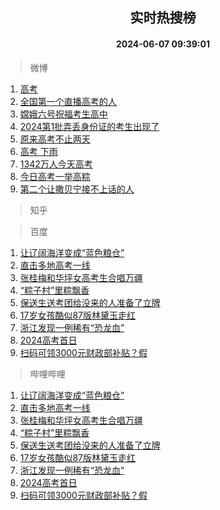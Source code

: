 <div align="center"><h2>实时热搜榜</h2><h4>2024-06-07 09:39:01</h4></div>

> 微博  

1. [高考](https://s.weibo.com/weibo?q=%E9%AB%98%E8%80%83&t=31&band_rank=1&Refer=top)<br />
2. [全国第一个直播高考的人](https://s.weibo.com/weibo?q=%23%E5%85%A8%E5%9B%BD%E7%AC%AC%E4%B8%80%E4%B8%AA%E7%9B%B4%E6%92%AD%E9%AB%98%E8%80%83%E7%9A%84%E4%BA%BA%23&t=31&band_rank=2&Refer=top)<br />
3. [嫦娥六号祝福考生高中](https://s.weibo.com/weibo?q=%23%E5%AB%A6%E5%A8%A5%E5%85%AD%E5%8F%B7%E7%A5%9D%E7%A6%8F%E8%80%83%E7%94%9F%E9%AB%98%E4%B8%AD%23&t=31&band_rank=3&Refer=top)<br />
4. [2024第1批弄丢身份证的考生出现了](https://s.weibo.com/weibo?q=%232024%E7%AC%AC1%E6%89%B9%E5%BC%84%E4%B8%A2%E8%BA%AB%E4%BB%BD%E8%AF%81%E7%9A%84%E8%80%83%E7%94%9F%E5%87%BA%E7%8E%B0%E4%BA%86%23&t=31&band_rank=4&Refer=top)<br />
5. [原来高考不止两天](https://s.weibo.com/weibo?q=%23%E5%8E%9F%E6%9D%A5%E9%AB%98%E8%80%83%E4%B8%8D%E6%AD%A2%E4%B8%A4%E5%A4%A9%23&t=31&band_rank=5&Refer=top)<br />
6. [高考 下雨](https://s.weibo.com/weibo?q=%E9%AB%98%E8%80%83%20%E4%B8%8B%E9%9B%A8&t=31&band_rank=6&Refer=top)<br />
7. [1342万人今天高考](https://s.weibo.com/weibo?q=%231342%E4%B8%87%E4%BA%BA%E4%BB%8A%E5%A4%A9%E9%AB%98%E8%80%83%23&t=31&band_rank=7&Refer=top)<br />
8. [今日高考一举高粽](https://s.weibo.com/weibo?q=%23%E4%BB%8A%E6%97%A5%E9%AB%98%E8%80%83%E4%B8%80%E4%B8%BE%E9%AB%98%E7%B2%BD%23&t=31&band_rank=8&Refer=top)<br />
9. [第二个让撒贝宁接不上话的人](https://s.weibo.com/weibo?q=%23%E7%AC%AC%E4%BA%8C%E4%B8%AA%E8%AE%A9%E6%92%92%E8%B4%9D%E5%AE%81%E6%8E%A5%E4%B8%8D%E4%B8%8A%E8%AF%9D%E7%9A%84%E4%BA%BA%23&t=31&band_rank=9&Refer=top)<br />

> 知乎  


> 百度  

1. [让辽阔海洋变成“蓝色粮仓”](https://www.baidu.com/s?wd=%E8%AE%A9%E8%BE%BD%E9%98%94%E6%B5%B7%E6%B4%8B%E5%8F%98%E6%88%90%E2%80%9C%E8%93%9D%E8%89%B2%E7%B2%AE%E4%BB%93%E2%80%9D&sa=fyb_news&rsv_dl=fyb_news)<br />
2. [直击多地高考一线](https://www.baidu.com/s?wd=%E7%9B%B4%E5%87%BB%E5%A4%9A%E5%9C%B0%E9%AB%98%E8%80%83%E4%B8%80%E7%BA%BF&sa=fyb_news&rsv_dl=fyb_news)<br />
3. [张桂梅和华坪女高考生合唱万疆](https://www.baidu.com/s?wd=%E5%BC%A0%E6%A1%82%E6%A2%85%E5%92%8C%E5%8D%8E%E5%9D%AA%E5%A5%B3%E9%AB%98%E8%80%83%E7%94%9F%E5%90%88%E5%94%B1%E4%B8%87%E7%96%86&sa=fyb_news&rsv_dl=fyb_news)<br />
4. [“粽子村”里粽飘香](https://www.baidu.com/s?wd=%E2%80%9C%E7%B2%BD%E5%AD%90%E6%9D%91%E2%80%9D%E9%87%8C%E7%B2%BD%E9%A3%98%E9%A6%99&sa=fyb_news&rsv_dl=fyb_news)<br />
5. [保送生送考团给没来的人准备了立牌](https://www.baidu.com/s?wd=%E4%BF%9D%E9%80%81%E7%94%9F%E9%80%81%E8%80%83%E5%9B%A2%E7%BB%99%E6%B2%A1%E6%9D%A5%E7%9A%84%E4%BA%BA%E5%87%86%E5%A4%87%E4%BA%86%E7%AB%8B%E7%89%8C&sa=fyb_news&rsv_dl=fyb_news)<br />
6. [17岁女孩酷似87版林黛玉走红](https://www.baidu.com/s?wd=17%E5%B2%81%E5%A5%B3%E5%AD%A9%E9%85%B7%E4%BC%BC87%E7%89%88%E6%9E%97%E9%BB%9B%E7%8E%89%E8%B5%B0%E7%BA%A2&sa=fyb_news&rsv_dl=fyb_news)<br />
7. [浙江发现一例稀有“恐龙血”](https://www.baidu.com/s?wd=%E6%B5%99%E6%B1%9F%E5%8F%91%E7%8E%B0%E4%B8%80%E4%BE%8B%E7%A8%80%E6%9C%89%E2%80%9C%E6%81%90%E9%BE%99%E8%A1%80%E2%80%9D&sa=fyb_news&rsv_dl=fyb_news)<br />
8. [2024高考首日](https://www.baidu.com/s?wd=2024%E9%AB%98%E8%80%83%E9%A6%96%E6%97%A5&sa=fyb_news&rsv_dl=fyb_news)<br />
9. [扫码可领3000元财政部补贴？假](https://www.baidu.com/s?wd=%E6%89%AB%E7%A0%81%E5%8F%AF%E9%A2%863000%E5%85%83%E8%B4%A2%E6%94%BF%E9%83%A8%E8%A1%A5%E8%B4%B4%EF%BC%9F%E5%81%87&sa=fyb_news&rsv_dl=fyb_news)<br />

> 哔哩哔哩  

1. [让辽阔海洋变成“蓝色粮仓”](https://www.baidu.com/s?wd=%E8%AE%A9%E8%BE%BD%E9%98%94%E6%B5%B7%E6%B4%8B%E5%8F%98%E6%88%90%E2%80%9C%E8%93%9D%E8%89%B2%E7%B2%AE%E4%BB%93%E2%80%9D&sa=fyb_news&rsv_dl=fyb_news)<br />
2. [直击多地高考一线](https://www.baidu.com/s?wd=%E7%9B%B4%E5%87%BB%E5%A4%9A%E5%9C%B0%E9%AB%98%E8%80%83%E4%B8%80%E7%BA%BF&sa=fyb_news&rsv_dl=fyb_news)<br />
3. [张桂梅和华坪女高考生合唱万疆](https://www.baidu.com/s?wd=%E5%BC%A0%E6%A1%82%E6%A2%85%E5%92%8C%E5%8D%8E%E5%9D%AA%E5%A5%B3%E9%AB%98%E8%80%83%E7%94%9F%E5%90%88%E5%94%B1%E4%B8%87%E7%96%86&sa=fyb_news&rsv_dl=fyb_news)<br />
4. [“粽子村”里粽飘香](https://www.baidu.com/s?wd=%E2%80%9C%E7%B2%BD%E5%AD%90%E6%9D%91%E2%80%9D%E9%87%8C%E7%B2%BD%E9%A3%98%E9%A6%99&sa=fyb_news&rsv_dl=fyb_news)<br />
5. [保送生送考团给没来的人准备了立牌](https://www.baidu.com/s?wd=%E4%BF%9D%E9%80%81%E7%94%9F%E9%80%81%E8%80%83%E5%9B%A2%E7%BB%99%E6%B2%A1%E6%9D%A5%E7%9A%84%E4%BA%BA%E5%87%86%E5%A4%87%E4%BA%86%E7%AB%8B%E7%89%8C&sa=fyb_news&rsv_dl=fyb_news)<br />
6. [17岁女孩酷似87版林黛玉走红](https://www.baidu.com/s?wd=17%E5%B2%81%E5%A5%B3%E5%AD%A9%E9%85%B7%E4%BC%BC87%E7%89%88%E6%9E%97%E9%BB%9B%E7%8E%89%E8%B5%B0%E7%BA%A2&sa=fyb_news&rsv_dl=fyb_news)<br />
7. [浙江发现一例稀有“恐龙血”](https://www.baidu.com/s?wd=%E6%B5%99%E6%B1%9F%E5%8F%91%E7%8E%B0%E4%B8%80%E4%BE%8B%E7%A8%80%E6%9C%89%E2%80%9C%E6%81%90%E9%BE%99%E8%A1%80%E2%80%9D&sa=fyb_news&rsv_dl=fyb_news)<br />
8. [2024高考首日](https://www.baidu.com/s?wd=2024%E9%AB%98%E8%80%83%E9%A6%96%E6%97%A5&sa=fyb_news&rsv_dl=fyb_news)<br />
9. [扫码可领3000元财政部补贴？假](https://www.baidu.com/s?wd=%E6%89%AB%E7%A0%81%E5%8F%AF%E9%A2%863000%E5%85%83%E8%B4%A2%E6%94%BF%E9%83%A8%E8%A1%A5%E8%B4%B4%EF%BC%9F%E5%81%87&sa=fyb_news&rsv_dl=fyb_news)<br />
